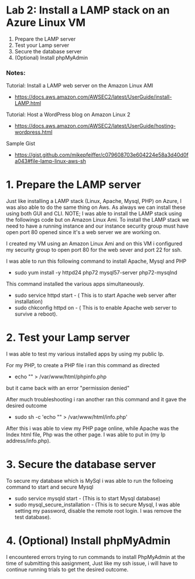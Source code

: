 # Lab 2: Install a LAMP stack on an Azure Linux VM

1. Prepare the LAMP server
2. Test your Lamp server
3. Secure the database server
4. (Optional) Install phpMyAdmin

### Notes:

Tutorial: Install a LAMP web server on the Amazon Linux AMI
* https://docs.aws.amazon.com/AWSEC2/latest/UserGuide/install-LAMP.html

Tutorial: Host a WordPress blog on Amazon Linux 2
* https://docs.aws.amazon.com/AWSEC2/latest/UserGuide/hosting-wordpress.html

Sample Gist
* https://gist.github.com/mikepfeiffer/c079608703e604224e58a3d40d0fa043#file-lamp-linux-aws-sh



# 1. Prepare the LAMP server

Just like installing a LAMP stack (Linux, Apache, Mysql, PHP) on Azure, I was also able to do the same thing on
Aws. As always we can install these using both GUI and CLI. 
NOTE; I was able to install the LAMP stack using the followings code but on Amazon Linux Ami.
To install the LAMP stack we need to have a running instance and our instance security group must have open port 
80 opened since it's a web server we are working on.

I created my VM using an Amazon Linux Ami and on this VM i configured my security group to open port 80 for 
the web sever and port 22 for ssh.

I was able to run this following command to install Apache, Mysql and PHP
 * sudo yum install -y httpd24 php72 mysql57-server php72-mysqlnd

This command installed the various apps simultaneously.

 * sudo service httpd start - ( This is to start Apache web server after installation)
 * sudo chkconfig httpd on  - ( This is to enable Apache web server to survive a reboot).

 
# 2. Test your Lamp server

I was able to test my various installed apps by using my public Ip. 

For my PHP, to create a PHP file i ran this command as directed 
 * echo "<?php phpinfo(); ?>" > /var/www/html/phpinfo.php

but it came back with an error "permission denied" 

After much troubleshooting i ran another ran this command and it gave the desired outcome 
 * sudo sh -c 'echo "<?php phpinfo(); ?>" > /var/www/html/info.php'

After this i was able to view my PHP page online, while Apache was the Index html file, Php was the other page.
I was able to put in (my Ip address/info.php).


# 3. Secure the database server

To secure my database which is MySql i was able to run the folloeing command to start and secure Mysql 
 * sudo service mysqld start - (This is to start Mysql database)
 * sudo mysql_secure_installation - (This is to secure Mysql, I was able setting my password, disable the 
remote root login. I was remove the test database).


# 4. (Optional) Install phpMyAdmin

I encountered errors trying to run commands to install PhpMyAdmin at the time of submitting this aasignment, Just like
my ssh issue, i will have to continue running trials to get the desired outcome.
